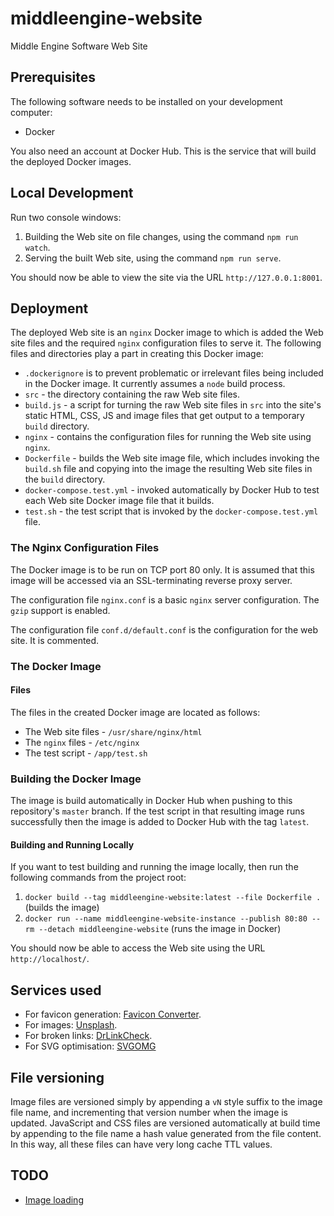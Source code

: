 # middleengine-website

Middle Engine Software Web Site

## Prerequisites

The following software needs to be installed on your development computer:

- Docker

You also need an account at Docker Hub. This is the service that will build the deployed Docker images.

## Local Development

Run two console windows:

1. Building the Web site on file changes, using the command `npm run watch`.
2. Serving the built Web site, using the command `npm run serve`.

You should now be able to view the site via the URL `http://127.0.0.1:8001`.

## Deployment

The deployed Web site is an `nginx` Docker image to which is added the Web site files and the required `nginx` configuration files to serve it. The following files and directories play a part in creating this Docker image:

- `.dockerignore` is to prevent problematic or irrelevant files being included in the Docker image. It currently assumes a `node` build process.
- `src` - the directory containing the raw Web site files.
- `build.js` - a script for turning the raw Web site files in `src` into the site's static HTML, CSS, JS and image files that get output to a temporary `build` directory.
- `nginx` - contains the configuration files for running the Web site using `nginx`.
- `Dockerfile` - builds the Web site image file, which includes invoking the `build.sh` file and copying into the image the resulting Web site files in the `build` directory.
- `docker-compose.test.yml` - invoked automatically by Docker Hub to test each Web site Docker image file that it builds.
- `test.sh` - the test script that is invoked by the `docker-compose.test.yml` file.

### The Nginx Configuration Files

The Docker image is to be run on TCP port 80 only. It is assumed that this image will be accessed via an SSL-terminating reverse proxy server.

The configuration file `nginx.conf` is a basic `nginx` server configuration. The `gzip` support is enabled.

The configuration file `conf.d/default.conf` is the configuration for the web site. It is commented.

### The Docker Image

#### Files

The files in the created Docker image are located as follows:

- The Web site files - `/usr/share/nginx/html`
- The `nginx` files - `/etc/nginx`
- The test script - `/app/test.sh`

### Building the Docker Image

The image is build automatically in Docker Hub when pushing to this repository's `master` branch. If the test script in that resulting image runs successfully then the image is added to Docker Hub with the tag `latest`.

#### Building and Running Locally

If you want to test building and running the image locally, then run the following commands from the project root:

1. `docker build --tag middleengine-website:latest --file Dockerfile .` (builds the image)
2. `docker run --name middleengine-website-instance --publish 80:80 --rm --detach middleengine-website` (runs the image in Docker)

You should now be able to access the Web site using the URL `http://localhost/`.

## Services used

- For favicon generation: [Favicon Converter](https://favicon.io/favicon-converter/).
- For images: [Unsplash](https://unsplash.com/).
- For broken links: [DrLinkCheck](https://www.drlinkcheck.com/).
- For SVG optimisation: [SVGOMG](https://jakearchibald.github.io/svgomg/)

## File versioning

Image files are versioned simply by appending a `vN` style suffix to the image file name, and incrementing that version number when the image is updated. JavaScript and CSS files are versioned automatically at build time by appending to the file name a hash value generated from the file content. In this way, all these files can have very long cache TTL values.

## TODO

- [Image loading](https://developer.mozilla.org/en-US/docs/Web/API/GlobalEventHandlers/onloadstart)
